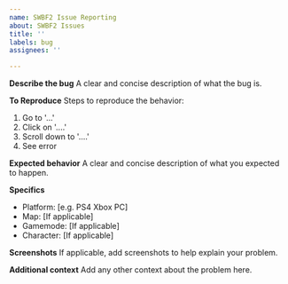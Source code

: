 ```yaml
---
name: SWBF2 Issue Reporting
about: SWBF2 Issues
title: ''
labels: bug
assignees: ''

---
```


**Describe the bug**
A clear and concise description of what the bug is.

**To Reproduce**
Steps to reproduce the behavior:
1. Go to '...'
2. Click on '....'
3. Scroll down to '....'
4. See error

**Expected behavior**
A clear and concise description of what you expected to happen.

**Specifics**
- Platform: [e.g. PS4 Xbox PC]
- Map: [If applicable]
- Gamemode: [If applicable]
- Character: [If applicable]


**Screenshots**
If applicable, add screenshots to help explain your problem.


**Additional context**
Add any other context about the problem here.
